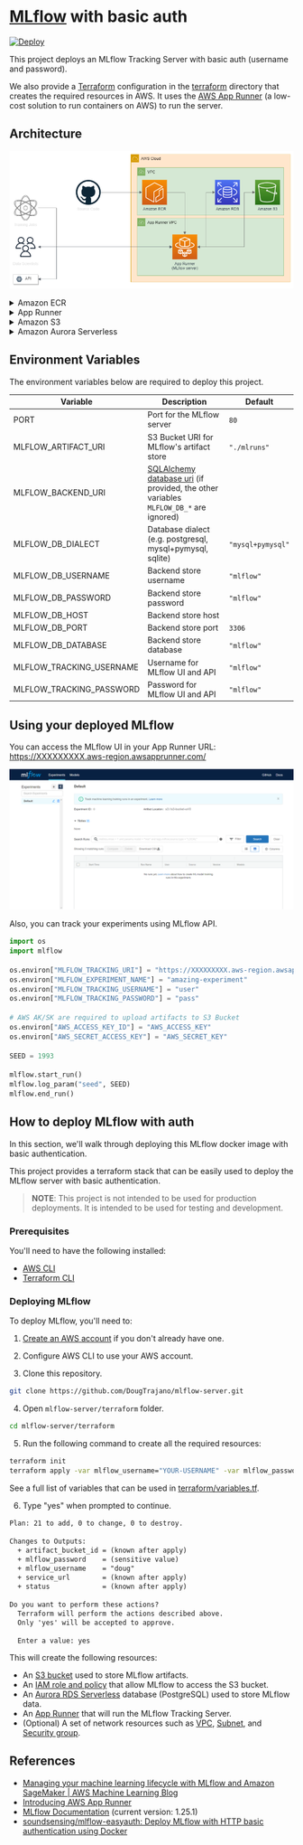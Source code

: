 # [MLflow](https://www.mlflow.org/) with basic auth

[![Deploy](https://www.herokucdn.com/deploy/button.svg)](https://heroku.com/deploy?template=https://github.com/DougTrajano/mlflow-server/tree/main)

This project deploys an MLflow Tracking Server with basic auth (username and password).

We also provide a [Terraform](https://www.terraform.io/) configuration in the [terraform](terraform) directory that creates the required resources in AWS.  It uses the [AWS App Runner](https://aws.amazon.com/apprunner/) (a low-cost solution to run containers on AWS) to run the server.

## Architecture

![](docs/images/architecture_mlflow.png)

<details><summary>Amazon ECR</summary>
<p>

[Amazon Elastic Container Registry (ECR)](https://aws.amazon.com/ecr/) is a fully managed container registry that makes it easy to store, manage, share, and deploy your container images and artifacts anywhere.

</p>
</details>

<details><summary>App Runner</summary>
<p>

[AWS App Runner](https://aws.amazon.com/apprunner/) is a fully managed service that makes it easy for developers to quickly deploy containerized web applications and APIs, at scale and with no prior infrastructure experience required. Start with your source code or a container image.

</p>
</details>

<details><summary>Amazon S3</summary>
<p>

[Amazon Simple Storage Service (Amazon S3)](https://aws.amazon.com/s3/) is an object storage service that offers industry-leading scalability, data availability, security, and performance.

</p>
</details>

<details><summary>Amazon Aurora Serverless</summary>
<p>

[Amazon Aurora Serverless](https://aws.amazon.com/rds/aurora/serverless/) is an on-demand, autoscaling configuration for Amazon Aurora. It automatically starts up, shuts down, and scales capacity up or down based on your application's needs. You can run your database on AWS without managing database capacity.

</p>
</details>

## Environment Variables

The environment variables below are required to deploy this project.

| Variable | Description | Default |
| - | - | - |
| PORT | Port for the MLflow server | `80` |
| MLFLOW_ARTIFACT_URI | S3 Bucket URI for MLflow's artifact store | `"./mlruns"`
| MLFLOW_BACKEND_URI | [SQLAlchemy database uri](https://docs.sqlalchemy.org/en/latest/core/engines.html#database-urls) (if provided, the other variables `MLFLOW_DB_*` are ignored) | |
| MLFLOW_DB_DIALECT | Database dialect (e.g. postgresql, mysql+pymysql, sqlite) | `"mysql+pymysql"` |
| MLFLOW_DB_USERNAME | Backend store username | `"mlflow"` |
| MLFLOW_DB_PASSWORD | Backend store password | `"mlflow"` |
| MLFLOW_DB_HOST | Backend store host | |
| MLFLOW_DB_PORT | Backend store port | `3306` |
| MLFLOW_DB_DATABASE | Backend store database | `"mlflow"` |
| MLFLOW_TRACKING_USERNAME | Username for MLflow UI and API | `"mlflow"` |
| MLFLOW_TRACKING_PASSWORD | Password for MLflow UI and API | `"mlflow"` |

## Using your deployed MLflow

You can access the MLflow UI in your App Runner URL: https://XXXXXXXXX.aws-region.awsapprunner.com/

![](docs/images/mlflow_ui.png)

Also, you can track your experiments using MLflow API.

```python
import os
import mlflow

os.environ["MLFLOW_TRACKING_URI"] = "https://XXXXXXXXX.aws-region.awsapprunner.com/"
os.environ["MLFLOW_EXPERIMENT_NAME"] = "amazing-experiment"
os.environ["MLFLOW_TRACKING_USERNAME"] = "user"
os.environ["MLFLOW_TRACKING_PASSWORD"] = "pass"

# AWS AK/SK are required to upload artifacts to S3 Bucket
os.environ["AWS_ACCESS_KEY_ID"] = "AWS_ACCESS_KEY"
os.environ["AWS_SECRET_ACCESS_KEY"] = "AWS_SECRET_KEY"

SEED = 1993

mlflow.start_run()
mlflow.log_param("seed", SEED)
mlflow.end_run()
```

## How to deploy MLflow with auth

In this section, we'll walk through deploying this MLflow docker image with basic authentication.

This project provides a terraform stack that can be easily used to deploy the MLflow server with basic authentication.

> **NOTE**: This project is not intended to be used for production deployments. It is intended to be used for testing and development.

### Prerequisites

You'll need to have the following installed:

- [AWS CLI](https://aws.amazon.com/cli/)
- [Terraform CLI](https://www.terraform.io/downloads.html)

### Deploying MLflow

To deploy MLflow, you'll need to:

1. [Create an AWS account](https://aws.amazon.com/free/) if you don't already have one.

2. Configure AWS CLI to use your AWS account.

3. Clone this repository.

```bash
git clone https://github.com/DougTrajano/mlflow-server.git
```

4. Open `mlflow-server/terraform` folder.

```bash
cd mlflow-server/terraform
```

5. Run the following command to create all the required resources:

```bash
terraform init
terraform apply -var mlflow_username="YOUR-USERNAME" -var mlflow_password="YOUR-PASSWORD"
```

See a full list of variables that can be used in [terraform/variables.tf](terraform/variables.tf).

6. Type "yes" when prompted to continue.

```log
Plan: 21 to add, 0 to change, 0 to destroy.

Changes to Outputs:
  + artifact_bucket_id = (known after apply)
  + mlflow_password    = (sensitive value)
  + mlflow_username    = "doug"
  + service_url        = (known after apply)
  + status             = (known after apply)

Do you want to perform these actions?
  Terraform will perform the actions described above.
  Only 'yes' will be accepted to approve.

  Enter a value: yes
```

This will create the following resources:

- An [S3 bucket](https://aws.amazon.com/s3/) used to store MLflow artifacts.
- An [IAM role and policy](https://aws.amazon.com/iam/) that allow MLflow to access the S3 bucket.
- An [Aurora RDS Serverless](https://aws.amazon.com/rds/aurora/serverless/) database (PostgreSQL) used to store MLflow data.
- An [App Runner](https://aws.amazon.com/apprunner/) that will run the MLflow Tracking Server.
- (Optional) A set of network resources such as [VPC](https://aws.amazon.com/vpc/), [Subnet](https://aws.amazon.com/ec2/subnets/), and [Security group](https://aws.amazon.com/ec2/security-groups/).

## References

- [Managing your machine learning lifecycle with MLflow and Amazon SageMaker | AWS Machine Learning Blog](https://aws.amazon.com/pt/blogs/machine-learning/managing-your-machine-learning-lifecycle-with-mlflow-and-amazon-sagemaker/)
- [Introducing AWS App Runner](https://aws.amazon.com/pt/blogs/containers/introducing-aws-app-runner/)
- [MLflow Documentation](https://www.mlflow.org/docs/latest/index.html) (current version: 1.25.1)
- [soundsensing/mlflow-easyauth: Deploy MLflow with HTTP basic authentication using Docker](https://github.com/soundsensing/mlflow-easyauth)
